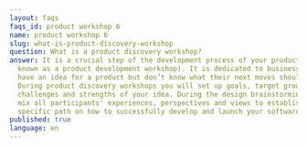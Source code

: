 ```yaml
---
layout: faqs
faqs_id: product workshop 6
name: product workshop 6
slug: what-is-product-discovery-workshop
question: What is a product discovery workshop?
answer: It is a crucial step of the development process of your product (also
  known as a product development workshop). It is dedicated to businesses that
  have an idea for a product but don’t know what their next moves should be.
  During product discovery workshops you will set up goals, target groups,
  challenges and strengths of your idea. During the design brainstorming we will
  mix all participants' experiences, perspectives and views to establish a
  specific path on how to successfully develop and launch your software product.
published: true
language: en
---
```

